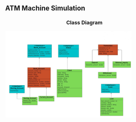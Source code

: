 
<p align="center">
<h2>ATM Machine Simulation</h2>
<h3 align="center">Class Diagram</h4>
<img src="https://github.com/Sharada001/Program-Construction/blob/8bf1cdcdfdfcc9b1f33b7d42b3e57a3d8148a779/ATM_Machine_Simulation/Untitled.jpg" width="80%">
</p>
